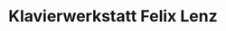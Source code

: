 ---
title: "Klavierwerkstatt Felix Lenz"
url: /wien/klavierwerkstatt-felix-lenz/
shop: Instrumente
---